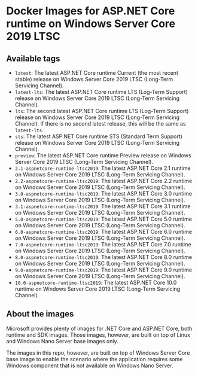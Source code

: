 # Docker Images for ASP.NET Core runtime on Windows Server Core 2019 LTSC

## Available tags

- `latest`: The latest ASP.NET Core runtime Current (the most recent stable) release on Windows Server Core 2019 LTSC (Long-Term Servicing Channel).
- `latest-lts`: The latest ASP.NET Core runtime LTS (Log-Term Support) release on Windows Server Core 2019 LTSC (Long-Term Servicing Channel).
- `lts`: The second latest ASP.NET Core runtime LTS (Log-Term Support) release on Windows Server Core 2019 LTSC (Long-Term Servicing Channel). If there is no second latest release, this will be the same as `latest-lts`.
- `sts`: The latest ASP.NET Core runtime STS (Standard Term Support) release on Windows Server Core 2019 LTSC (Long-Term Servicing Channel).
- `preview`: The latest ASP.NET Core runtime Preview release on Windows Server Core 2019 LTSC (Long-Term Servicing Channel).
- `2.1-aspnetcore-runtime-ltsc2019`: The latest ASP.NET Core 2.1 runtime on Windows Server Core 2019 LTSC (Long-Term Servicing Channel).
- `2.2-aspnetcore-runtime-ltsc2019`: The latest ASP.NET Core 2.2 runtime on Windows Server Core 2019 LTSC (Long-Term Servicing Channel).
- `3.0-aspnetcore-runtime-ltsc2019`: The latest ASP.NET Core 3.0 runtime on Windows Server Core 2019 LTSC (Long-Term Servicing Channel).
- `3.1-aspnetcore-runtime-ltsc2019`: The latest ASP.NET Core 3.1 runtime on Windows Server Core 2019 LTSC (Long-Term Servicing Channel).
- `5.0-aspnetcore-runtime-ltsc2019`: The latest ASP.NET Core 5.0 runtime on Windows Server Core 2019 LTSC (Long-Term Servicing Channel).
- `6.0-aspnetcore-runtime-ltsc2019`: The latest ASP.NET Core 6.0 runtime on Windows Server Core 2019 LTSC (Long-Term Servicing Channel).
- `7.0-aspnetcore-runtime-ltsc2019`: The latest ASP.NET Core 7.0 runtime on Windows Server Core 2019 LTSC (Long-Term Servicing Channel).
- `8.0-aspnetcore-runtime-ltsc2019`: The latest ASP.NET Core 8.0 runtime on Windows Server Core 2019 LTSC (Long-Term Servicing Channel).
- `9.0-aspnetcore-runtime-ltsc2019`: The latest ASP.NET Core 9.0 runtime on Windows Server Core 2019 LTSC (Long-Term Servicing Channel).
- `10.0-aspnetcore-runtime-ltsc2019`: The latest ASP.NET Core 10.0 runtime on Windows Server Core 2019 LTSC (Long-Term Servicing Channel).

## About the images

Microsoft provides plenty of images for .NET Core and ASP.NET Core, both runtime and SDK images. Those images, however, are built on top of Linux and Windows Nano Server base images only.

The images in this repo, however, are built on top of Windows Server Core base image to enable the scenario where the application requires some Windows component that is not available on Windows Nano Server.
